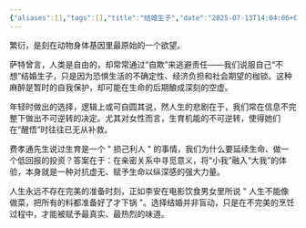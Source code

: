 ```yaml
---
{"aliases":[],"tags":[],"title":"结婚生子","date":"2025-07-13T14:04:06+08:00","date_modify":"2025-07-13T19:27:50+08:00","dg-publish":true,"permalink":"/Publish/05_个人思考/结婚生子/","dgPassFrontmatter":true,"created":"2025-07-13T14:04:06+08:00","updated":"2025-07-13T19:27:50+08:00"}
---
```


繁衍，是刻在动物身体基因里最原始的一个欲望。

萨特曾言，人类是自由的，却常常通过“自欺”来逃避责任——我们说服自己“不想”结婚生子，只是因为恐惧生活的不确定性、经济负担和社会期望的枷锁。这种麻醉是暂时的自我保护，却可能在生命的后期酿成深刻的空虚。

年轻时做出的选择，逻辑上或可自圆其说，然人生的悲剧在于，我们常在信息不完整下做出不可逆转的决定。尤其对女性而言，生育机能的不可逆转，使得她们在“醒悟”时往往已无从补救。

费孝通先生说过生育是一个 " 损己利人 " 的事情，我们为什么要延续生命、做一个低回报的投资？答案在于：在亲密关系中寻觅意义，将“小我”融入“大我”的体验，本身就是一种对抗虚无、赋予生命以纵深感的强大力量。

人生永远不存在完美的准备时刻，正如李安在电影饮食男女里所说 " 人生不能像做菜，把所有的料都准备好了才下锅 "。选择结婚并非盲动，只是在不完美的烹饪过程中，才能被赋予最真实、最热烈的味道。

